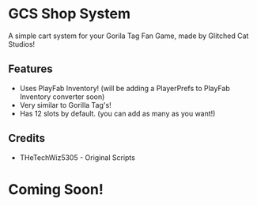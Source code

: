 # GCS Shop System
A simple cart system for your Gorila Tag Fan Game, made by Glitched Cat Studios!

## Features
- Uses PlayFab Inventory! (will be adding a PlayerPrefs to PlayFab Inventory converter soon)
- Very similar to Gorilla Tag's!
- Has 12 slots by default. (you can add as many as you want!)

## Credits
- THeTechWiz5305 - Original Scripts

# Coming Soon!
